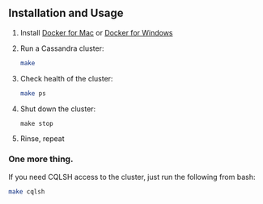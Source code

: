 ## Installation and Usage

1. Install [Docker for Mac](https://www.docker.com/docker-mac) or [Docker for Windows](https://www.docker.com/docker-windows)

2. Run a Cassandra cluster: 
   ```bash
   make
   ```

3. Check health of the cluster: 

   ```bash
   make ps
   ```

4. Shut down the cluster:

   ```
   make stop
   ```

5. Rinse, repeat

   

### One more thing. 

If you need CQLSH access to the cluster, just run the following from bash: 

```bash
make cqlsh
```